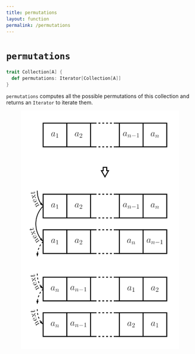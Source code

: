 ```yaml
---
title: permutations
layout: function
permalink: /permutations
---
```


# `permutations`

~~~ scala
trait Collection[A] {
  def permutations: Iterator[Collection[A]]
}
~~~

`permutations` computes all the possible permutations of this collection and returns an `Iterator` to iterate them.

<figure class="diagram">
  <img src="images/permutations.svg" alt="permutations function">
  <!-- <figcaption class="diagram-desc"></figcaption> -->
</figure>
